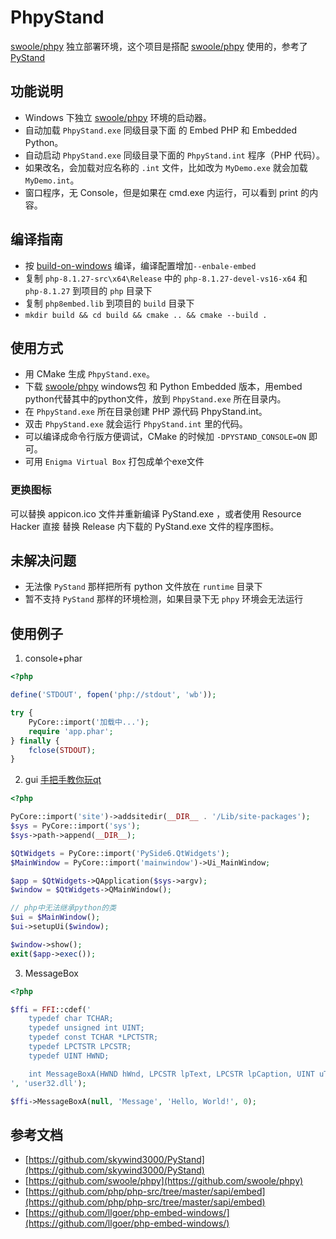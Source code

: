 # PhpyStand
[swoole/phpy](https://github.com/swoole/phpy) 独立部署环境，这个项目是搭配 [swoole/phpy](https://github.com/swoole/phpy) 使用的，参考了[PyStand](https://github.com/skywind3000/PyStand)

## 功能说明

- Windows 下独立 [swoole/phpy](https://github.com/swoole/phpy) 环境的启动器。
- 自动加载 `PhpyStand.exe` 同级目录下面 的 Embed PHP 和 Embedded Python。
- 自动启动 `PhpyStand.exe` 同级目录下面的 `PhpyStand.int` 程序（PHP 代码）。
- 如果改名，会加载对应名称的 `.int` 文件，比如改为 `MyDemo.exe` 就会加载 `MyDemo.int`。
- 窗口程序，无 Console，但是如果在 cmd.exe 内运行，可以看到 print 的内容。


## 编译指南
- 按 [build-on-windows](https://github.com/swoole/phpy/blob/main/docs/cn/php/build-on-windows.md) 编译，编译配置增加`--enbale-embed`
- 复制 `php-8.1.27-src\x64\Release` 中的 `php-8.1.27-devel-vs16-x64` 和 `php-8.1.27` 到项目的 `php` 目录下
- 复制 `php8embed.lib` 到项目的 `build` 目录下
- `mkdir build && cd build && cmake .. && cmake --build .`


## 使用方式

- 用 CMake 生成 `PhpyStand.exe`。
- 下载 [swoole/phpy](https://github.com/swoole/phpy) windows包 和 Python Embedded 版本，用embed python代替其中的python文件，放到 `PhpyStand.exe` 所在目录内。
- 在 `PhpyStand.exe` 所在目录创建 PHP 源代码 PhpyStand.int。
- 双击 `PhpyStand.exe` 就会运行 `PhpyStand.int` 里的代码。
- 可以编译成命令行版方便调试，CMake 的时候加 `-DPYSTAND_CONSOLE=ON` 即可。
- 可用 `Enigma Virtual Box` 打包成单个exe文件

### 更换图标

可以替换 appicon.ico 文件并重新编译 PyStand.exe ，或者使用 Resource Hacker 直接
替换 Release 内下载的 PyStand.exe 文件的程序图标。

## 未解决问题
- 无法像 `PyStand` 那样把所有 python 文件放在 `runtime` 目录下 
- 暂不支持 `PyStand` 那样的环境检测，如果目录下无 `phpy` 环境会无法运行

## 使用例子
1. console+phar
```php
<?php

define('STDOUT', fopen('php://stdout', 'wb'));

try {
    PyCore::import('加载中...');
    require 'app.phar';
} finally {
    fclose(STDOUT);
}
```

2. gui [手把手教你玩qt](docs/%E6%89%8B%E6%8A%8A%E6%89%8B%E6%95%99%E4%BD%A0%E7%8E%A9qt.md)
```php
<?php

PyCore::import('site')->addsitedir(__DIR__ . '/Lib/site-packages');
$sys = PyCore::import('sys');
$sys->path->append(__DIR__);

$QtWidgets = PyCore::import('PySide6.QtWidgets');
$MainWindow = PyCore::import('mainwindow')->Ui_MainWindow;

$app = $QtWidgets->QApplication($sys->argv);
$window = $QtWidgets->QMainWindow();

// php中无法继承python的类
$ui = $MainWindow();
$ui->setupUi($window);

$window->show();
exit($app->exec());
```

3. MessageBox
```php
<?php

$ffi = FFI::cdef('
    typedef char TCHAR;
    typedef unsigned int UINT;
    typedef const TCHAR *LPCTSTR;
    typedef LPCTSTR LPCSTR;
    typedef UINT HWND;

    int MessageBoxA(HWND hWnd, LPCSTR lpText, LPCSTR lpCaption, UINT uType);
', 'user32.dll');

$ffi->MessageBoxA(null, 'Message', 'Hello, World!', 0);
```

## 参考文档
- [https://github.com/skywind3000/PyStand](https://github.com/skywind3000/PyStand)  
- [https://github.com/swoole/phpy](https://github.com/swoole/phpy)  
- [https://github.com/php/php-src/tree/master/sapi/embed](https://github.com/php/php-src/tree/master/sapi/embed)  
- [https://github.com/llgoer/php-embed-windows/](https://github.com/llgoer/php-embed-windows/)  
